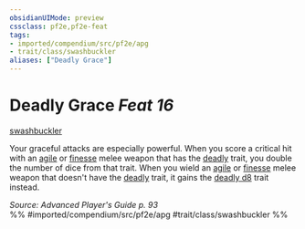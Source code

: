 ```yaml
---
obsidianUIMode: preview
cssclass: pf2e,pf2e-feat
tags:
- imported/compendium/src/pf2e/apg
- trait/class/swashbuckler
aliases: ["Deadly Grace"]
---
```

# Deadly Grace  *Feat 16*  
[swashbuckler](rules/traits/swashbuckler-apg.md)  


Your graceful attacks are especially powerful. When you score a critical hit with an [agile](agile.md) or [finesse](finesse.md) melee weapon that has the [deadly](deadly.md) trait, you double the number of dice from that trait. When you wield an [agile](agile.md) or [finesse](finesse.md) melee weapon that doesn't have the [deadly](deadly.md) trait, it gains the [deadly d8](deadly.md) trait instead.

*Source: Advanced Player's Guide p. 93*  
%% #imported/compendium/src/pf2e/apg #trait/class/swashbuckler %%